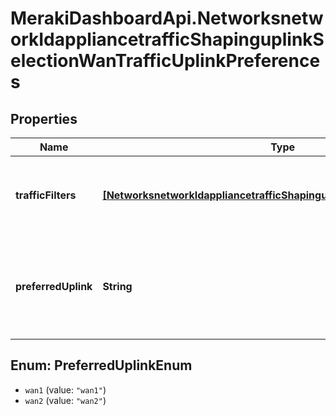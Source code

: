# MerakiDashboardApi.NetworksnetworkIdappliancetrafficShapinguplinkSelectionWanTrafficUplinkPreferences

## Properties
Name | Type | Description | Notes
------------ | ------------- | ------------- | -------------
**trafficFilters** | [**[NetworksnetworkIdappliancetrafficShapinguplinkSelectionTrafficFilters]**](NetworksnetworkIdappliancetrafficShapinguplinkSelectionTrafficFilters.md) | Array of traffic filters for this uplink preference rule | 
**preferredUplink** | **String** | Preferred uplink for this uplink preference rule. Must be one of: &#x27;wan1&#x27; or &#x27;wan2&#x27; | 

<a name="PreferredUplinkEnum"></a>
## Enum: PreferredUplinkEnum

* `wan1` (value: `"wan1"`)
* `wan2` (value: `"wan2"`)

